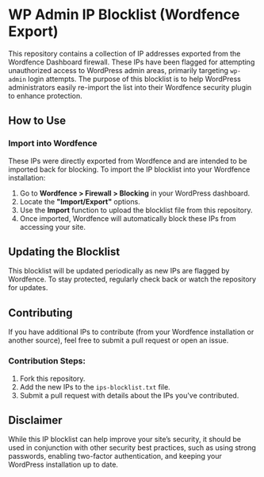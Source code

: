 # WP Admin IP Blocklist (Wordfence Export)

This repository contains a collection of IP addresses exported from the Wordfence Dashboard firewall. These IPs have been flagged for attempting unauthorized access to WordPress admin areas, primarily targeting `wp-admin` login attempts. The purpose of this blocklist is to help WordPress administrators easily re-import the list into their Wordfence security plugin to enhance protection.

## **How to Use**

### **Import into Wordfence**

These IPs were directly exported from Wordfence and are intended to be imported back for blocking. To import the IP blocklist into your Wordfence installation:

1. Go to **Wordfence > Firewall > Blocking** in your WordPress dashboard.
2. Locate the **"Import/Export"** options.
3. Use the **Import** function to upload the blocklist file from this repository.
4. Once imported, Wordfence will automatically block these IPs from accessing your site.

## **Updating the Blocklist**

This blocklist will be updated periodically as new IPs are flagged by Wordfence. To stay protected, regularly check back or watch the repository for updates.

## **Contributing**

If you have additional IPs to contribute (from your Wordfence installation or another source), feel free to submit a pull request or open an issue.

### **Contribution Steps:**

1. Fork this repository.
2. Add the new IPs to the `ips-blocklist.txt` file.
3. Submit a pull request with details about the IPs you've contributed.

## **Disclaimer**

While this IP blocklist can help improve your site’s security, it should be used in conjunction with other security best practices, such as using strong passwords, enabling two-factor authentication, and keeping your WordPress installation up to date.

